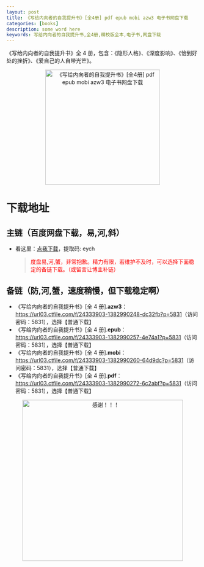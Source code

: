 ```yaml
---
layout: post
title: 《写给内向者的自我提升书》[全4册] pdf epub mobi azw3 电子书网盘下载
categories: [books]
description: some word here
keywords: 写给内向者的自我提升书,全4册,精校版全本,电子书,网盘下载
---
```


《写给内向者的自我提升书》全 4 册，包含：《隐形人格》、《深度影响》、《恰到好处的挫折》、《爱自己的人自带光芒》。

<div align="center"><img src="https://qweree.cn/wp-content/uploads/2024/10/xgnxzdzwtss-tuya.jpg" alt="《写给内向者的自我提升书》[全4册] pdf epub mobi azw3 电子书网盘下载" width="300px" height="auto"></div>

# 下载地址

## 主链（百度网盘下载，易,河,斜）

- 看这里：[点我下载](https://pan.baidu.com/s/1iMXUbSbtZQZjDcqDmnWUyw?pwd=eych)，提取码: eych

  > <p style="color:red" >度盘易,河,蟹，非常抱歉。精力有限，若维护不及时，可以选择下面稳定的备链下载。（或留言让博主补链）</p>

## 备链（防,河,蟹，速度稍慢，但下载稳定啊）

- 《写给内向者的自我提升书》[全 4 册].**azw3**：<https://url03.ctfile.com/f/24333903-1382990248-dc32fb?p=5831>（访问密码：5831），选择【普通下载】
- 《写给内向者的自我提升书》[全 4 册].**epub**：<https://url03.ctfile.com/f/24333903-1382990257-4e74a1?p=5831>（访问密码：5831），选择【普通下载】
- 《写给内向者的自我提升书》[全 4 册].**mobi**：<https://url03.ctfile.com/f/24333903-1382990260-64d9dc?p=5831>（访问密码：5831），选择【普通下载】
- 《写给内向者的自我提升书》[全 4 册].**pdf**：<https://url03.ctfile.com/f/24333903-1382990272-6c2abf?p=5831>（访问密码：5831），选择【普通下载】

<div align="center"><img src="https://pic.imgdb.cn/item/6707df6bd29ded1a8ce37031.gif" alt="感谢！！！" width="420px" height="auto"/></div>
